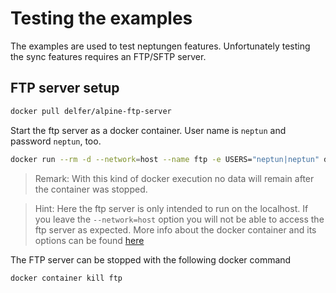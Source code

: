 # Testing the examples

The examples are used to test neptungen features. Unfortunately testing the sync features requires an FTP/SFTP server.

## FTP server setup

```bash
docker pull delfer/alpine-ftp-server
```

Start the ftp server as a docker container. User name is `neptun` and password `neptun`, too.

```bash
docker run --rm -d --network=host --name ftp -e USERS="neptun|neptun" delfer/alpine-ftp-server
```

> Remark: With this kind of docker execution no data will remain after the container was stopped.

> Hint: Here the ftp server is only intended to run on the localhost. If you leave the `--network=host` option you will not be able to access the ftp server as expected. More info about the docker container and its options can be found [here](https://github.com/delfer/docker-alpine-ftp-server)

The FTP server can be stopped with the following docker command

```bash
docker container kill ftp
```
